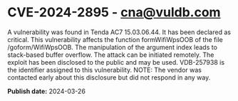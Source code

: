 # CVE-2024-2895 - cna@vuldb.com

A vulnerability was found in Tenda AC7 15.03.06.44. It has been declared as critical. This vulnerability affects the function formWifiWpsOOB of the file /goform/WifiWpsOOB. The manipulation of the argument index leads to stack-based buffer overflow. The attack can be initiated remotely. The exploit has been disclosed to the public and may be used. VDB-257938 is the identifier assigned to this vulnerability. NOTE: The vendor was contacted early about this disclosure but did not respond in any way.

**Publish date:** 2024-03-26
